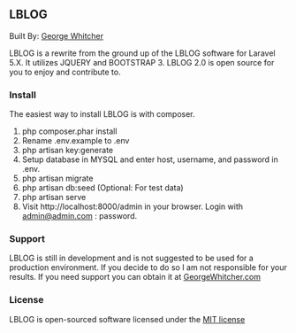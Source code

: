 ## LBLOG

Built By: [George Whitcher](http://georgewhitcher.com)

LBLOG is a rewrite from the ground up of the LBLOG software for Laravel 5.X.  It utilizes JQUERY and BOOTSTRAP 3.  LBLOG 2.0 is open source for you to enjoy and contribute to.

### Install

The easiest way to install LBLOG is with composer.

1. php composer.phar install
2. Rename .env.example to .env
3. php artisan key:generate
4. Setup database in MYSQL and enter host, username, and password in .env.
5. php artisan migrate
6. php artisan db:seed (Optional: For test data)
7. php artisan serve
8. Visit http://localhost:8000/admin in your browser.  Login with admin@admin.com : password.

### Support

LBLOG is still in development and is not suggested to be used for a production environment.  If you decide to do so I am not responsible for your results.  If you need support you can obtain it at [GeorgeWhitcher.com](http://georgewhitcher.com)

### License

LBLOG is open-sourced software licensed under the [MIT license](http://opensource.org/licenses/MIT)
